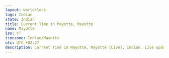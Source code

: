 ```yaml
---
layout: worldclock
tags: Indian
state: Indian
title: Current Time in Mayotte, Mayotte
name: Mayotte
iso: YT
timezone: Indian/Mayotte
utc: UTC +02:27
description: Current Time in Mayotte, Mayotte [Live], Indian. Live update now time in Mayotte, timezone Indian/Mayotte, UTC +02:27, Country ISO code & Current Local Time.
---
```


